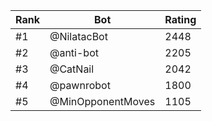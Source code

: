 Rank|Bot|Rating
---|---|---
#1|@NilatacBot|2448
#2|@anti-bot|2205
#3|@CatNail|2042
#4|@pawnrobot|1800
#5|@MinOpponentMoves|1105
